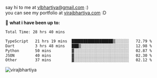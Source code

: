 say hi to me at [vlbhartiya@gmail.com](mailto:vlbhartiya@gmail.com) :)<br/>
you can see my portfolio at [virajbhartiya.com](https://virajbhartiya.com) :D<br/>


🚀 **what i have been up to:**

<!--START_SECTION:waka-->

```txt
Total Time: 28 hrs 40 mins

TypeScript   21 hrs 19 mins  ██████████████████▒░░░░░░   72.79 %
Dart         3 hrs 48 mins   ███▒░░░░░░░░░░░░░░░░░░░░░   12.98 %
Python       50 mins         ▓░░░░░░░░░░░░░░░░░░░░░░░░   02.87 %
JSON         40 mins         ▓░░░░░░░░░░░░░░░░░░░░░░░░   02.30 %
Other        37 mins         ▓░░░░░░░░░░░░░░░░░░░░░░░░   02.12 %
```

<!--END_SECTION:waka-->

<p align="left"> <img src="https://komarev.com/ghpvc/?username=virajbhartiya&color=blue" alt="virajbhartiya" /> </p>
